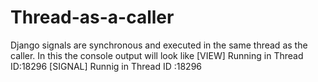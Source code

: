 # Thread-as-a-caller
Django signals are synchronous and executed in the same thread as the caller.
In this the console output will look like
[VIEW] Running in Thread ID:18296
[SIGNAL] Runnig in Thread ID :18296
